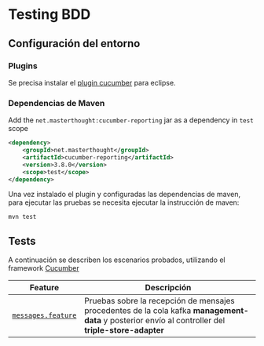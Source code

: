 # Testing BDD

## Configuración del entorno

### Plugins

Se precisa instalar el [plugin cucumber](http://cucumber.github.com/cucumber-eclipse/update-site) para eclipse.

### Dependencias de Maven

Add the `net.masterthought:cucumber-reporting` jar as a dependency in `test` scope

```xml
<dependency>
    <groupId>net.masterthought</groupId>
    <artifactId>cucumber-reporting</artifactId>
    <version>3.8.0</version>
    <scope>test</scope>
</dependency>
```

Una vez instalado el plugin y configuradas las dependencias de maven, para ejecutar las pruebas se necesita ejecutar la instrucción de maven:

```
mvn test
```

## Tests

A continuación se describen los escenarios probados, utilizando el framework [Cucumber](https://cucumber.io/docs/cucumber/)

| Feature                                                            | Descripción                                                                                                                                          |
| ------------------------------------------------------------------ | ---------------------------------------------------------------------------------------------------------------------------------------------------- |
| [`messages.feature`](src/test/java/demo/greeting/greeting.feature) | Pruebas sobre la recepción de mensajes procedentes de la cola kafka **management-data** y posterior envío al controller del **triple-store-adapter** |
